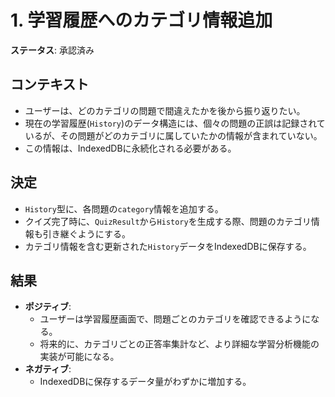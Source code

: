 # 1. 学習履歴へのカテゴリ情報追加

**ステータス**: 承認済み

## コンテキスト

-   ユーザーは、どのカテゴリの問題で間違えたかを後から振り返りたい。
-   現在の学習履歴(`History`)のデータ構造には、個々の問題の正誤は記録されているが、その問題がどのカテゴリに属していたかの情報が含まれていない。
-   この情報は、IndexedDBに永続化される必要がある。

## 決定

-   `History`型に、各問題の`category`情報を追加する。
-   クイズ完了時に、`QuizResult`から`History`を生成する際、問題のカテゴリ情報も引き継ぐようにする。
-   カテゴリ情報を含む更新された`History`データをIndexedDBに保存する。

## 結果

-   **ポジティブ**:
    -   ユーザーは学習履歴画面で、問題ごとのカテゴリを確認できるようになる。
    -   将来的に、カテゴリごとの正答率集計など、より詳細な学習分析機能の実装が可能になる。
-   **ネガティブ**:
    -   IndexedDBに保存するデータ量がわずかに増加する。
